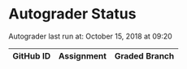# Autograder Status
Autograder last run at: October 15, 2018 at 09:20

| GitHub ID | Assignment | Graded Branch |
|-----------|------------|---------------|
